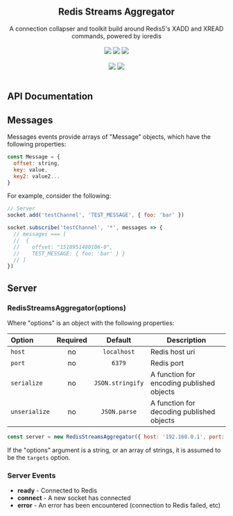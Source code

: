 
<div align="center">
  <br />
  <h2>Redis Streams Aggregator</h2>

  A connection collapser and toolkit build around Redis5's XADD and XREAD commands, powered by ioredis
  <br /><br />
  <a href="https://npm.runkit.com/redis-streams-aggregator"><img src="https://img.shields.io/npm/v/redis-streams-aggregator.svg?style=for-the-badge" /></a>
  <a href="https://circleci.com/gh/erulabs/redis-streams-aggregator"><img src="https://img.shields.io/circleci/project/github/erulabs/redis-streams-aggregator.svg?style=for-the-badge" /></a>
  <img src="https://img.shields.io/npm/dt/redis-streams-aggregator.svg?style=for-the-badge" />
  <br /><br />
  <img src="https://img.shields.io/github/release-date/SubtitleEdit/subtitleedit.svg?style=for-the-badge" />
  <img src="https://img.shields.io/npm/l/redis-streams-aggregator.svg?style=for-the-badge" />
  <br /><br />
</div>

## API Documentation

## Messages

Messages events provide arrays of "Message" objects, which have the following properties:

```js
const Message = {
  offset: string,
  key: value,
  key2: value2...
}
```

For example, consider the following:

```js
// Server
socket.add('testChannel', 'TEST_MESSAGE', { foo: 'bar' })

socket.subscribe('testChannel', '*', messages => {
  // messages === [
  //  {
  //    offset: "1518951480106-0",
  //    TEST_MESSAGE: { foo: 'bar' } }
  // ]
})
```

## Server

### RedisStreamsAggregator(options)

Where "options" is an object with the following properties:

| Option        | Required |     Default        | Description                               |
| :------------ | :------: | :--------------:   | ----------------------------------------- |
| `host`        |    no    | `localhost`        | Redis host uri                            |
| `port`        |    no    | `6379`             | Redis port                                |
| `serialize`   |    no    | `JSON.stringify`   | A function for encoding published objects |
| `unserialize` |    no    | `JSON.parse`       | A function for decoding published objects |

```js
const server = new RedisStreamsAggregator({ host: '192.168.0.1', port: 6379 })
```

If the "options" argument is a string, or an array of strings, it is assumed to be the `targets` option.

### Server Events

- **ready** - Connected to Redis
- **connect** - A new socket has connected
- **error** - An error has been encountered (connection to Redis failed, etc)
